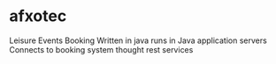 # afxotec
Leisure Events Booking
Written in java runs in Java application servers
Connects to booking system thought rest services
